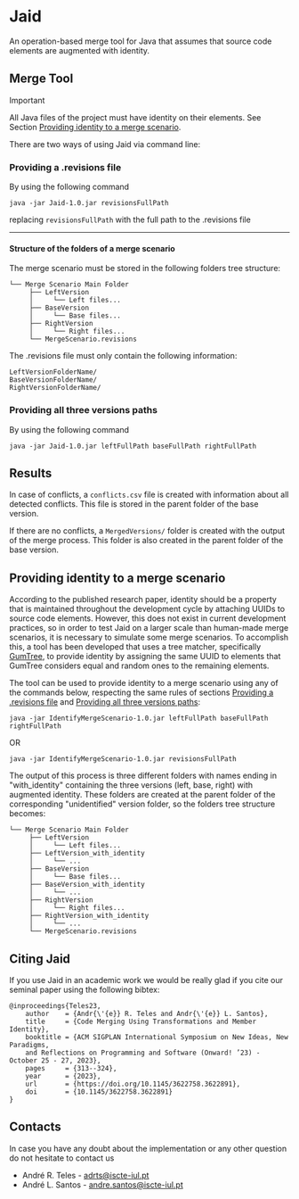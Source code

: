 # Jaid

An operation-based merge tool for Java that assumes that source code elements are augmented with identity.

## Merge Tool

> [!IMPORTANT]
> All Java files of the project must have identity on their elements. See Section [Providing identity to a merge scenario](#providing-identity-to-a-merge-scenario).

There are two ways of using Jaid via command line:

### Providing a .revisions file
    

By using the following command
    
``
java -jar Jaid-1.0.jar revisionsFullPath
``

replacing `revisionsFullPath` with the full path to the .revisions file

***

#### Structure of the folders of a merge scenario

The merge scenario must be stored in the following folders tree structure:

```
└── Merge Scenario Main Folder
     ├── LeftVersion
     │     └── Left files...
     ├── BaseVersion
     │     └── Base files...
     ├── RightVersion
     │     └── Right files...
     └── MergeScenario.revisions
```

The .revisions file must only contain the following information:

```
LeftVersionFolderName/
BaseVersionFolderName/
RightVersionFolderName/
```

### Providing all three versions paths

By using the following command

``
java -jar Jaid-1.0.jar leftFullPath baseFullPath rightFullPath
``

## Results

In case of conflicts, a `conflicts.csv` file is created with information about all detected conflicts.
This file is stored in the parent folder of the base version.

If there are no conflicts, a `MergedVersions/` folder is created with the output of the merge process.
This folder is also created in the parent folder of the base version.

## Providing identity to a merge scenario

According to the published research paper, identity should be a property that is maintained throughout the development cycle by attaching UUIDs to source code elements.
However, this does not exist in current development practices, so in order to test Jaid on a larger scale than human-made merge scenarios, it is necessary to simulate some merge scenarios.
To accomplish this, a tool has been developed that uses a tree matcher, specifically [GumTree](https://github.com/GumTreeDiff/gumtree), to provide identity by assigning the same UUID to elements that GumTree considers equal and random ones to the remaining elements.

The tool can be used to provide identity to a merge scenario using any of the commands below, respecting the same rules of sections [Providing a .revisions file](#providing-a-.revisions-file) and [Providing all three versions paths](#providing-all-three-versions-paths):

``
java -jar IdentifyMergeScenario-1.0.jar leftFullPath baseFullPath rightFullPath
``

OR

``
java -jar IdentifyMergeScenario-1.0.jar revisionsFullPath
``

The output of this process is three different folders with names ending in "with_identity" containing the three versions (left, base, right) with augmented identity.
These folders are created at the parent folder of the corresponding "unidentified" version folder, so the folders tree structure becomes:

```
└── Merge Scenario Main Folder
     ├── LeftVersion
     │     └── Left files...
     ├── LeftVersion_with_identity
     │     └── ...
     ├── BaseVersion
     │     └── Base files...
     ├── BaseVersion_with_identity
     │     └── ...
     ├── RightVersion
     │     └── Right files...
     ├── RightVersion_with_identity
     │     └── ...
     └── MergeScenario.revisions
```

## Citing Jaid

If you use Jaid in an academic work we would be really glad if you cite our seminal paper using the following bibtex:

```
@inproceedings{Teles23,
    author    = {Andr{\'{e}} R. Teles and Andr{\'{e}} L. Santos},
    title     = {Code Merging Using Transformations and Member Identity},
    booktitle = {ACM SIGPLAN International Symposium on New Ideas, New Paradigms,
    and Reflections on Programming and Software (Onward! ’23) - October 25 - 27, 2023},
    pages     = {313--324},
    year      = {2023},
    url       = {https://doi.org/10.1145/3622758.3622891},
    doi       = {10.1145/3622758.3622891}
}
```

## Contacts

In case you have any doubt about the implementation or any other question do not hesitate to contact us

- André R. Teles - adrts@iscte-iul.pt
- André L. Santos - andre.santos@iscte-iul.pt
